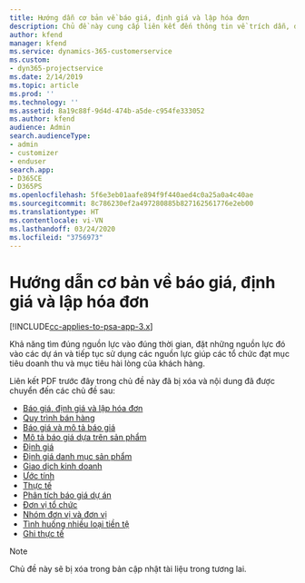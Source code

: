 ```yaml
---
title: Hướng dẫn cơ bản về báo giá, định giá và lập hóa đơn
description: Chủ đề này cung cấp liên kết đến thông tin về trích dẫn, định giá và thanh toán cơ bản trong Project Service Automation.
author: kfend
manager: kfend
ms.service: dynamics-365-customerservice
ms.custom:
- dyn365-projectservice
ms.date: 2/14/2019
ms.topic: article
ms.prod: ''
ms.technology: ''
ms.assetid: 8a19c88f-9d4d-474b-a5de-c954fe333052
ms.author: kfend
audience: Admin
search.audienceType:
- admin
- customizer
- enduser
search.app:
- D365CE
- D365PS
ms.openlocfilehash: 5f6e3eb01aafe894f9f440aed4c0a25a0a4c40ae
ms.sourcegitcommit: 8c786230ef2a497280885b827162561776e2eb00
ms.translationtype: HT
ms.contentlocale: vi-VN
ms.lasthandoff: 03/24/2020
ms.locfileid: "3756973"
---
```

# <a name="basic-guide-to-quoting-pricing-and-billing"></a>Hướng dẫn cơ bản về báo giá, định giá và lập hóa đơn

[!INCLUDE[cc-applies-to-psa-app-3.x](../../includes/cc-applies-to-psa-app-3x.md)]

Khả năng tìm đúng nguồn lực vào đúng thời gian, đặt những nguồn lực đó vào các dự án và tiếp tục sử dụng các nguồn lực giúp các tổ chức đạt mục tiêu doanh thu và mục tiêu hài lòng của khách hàng. 

Liên kết PDF trước đây trong chủ đề này đã bị xóa và nội dung đã được chuyển đến các chủ đề sau:

- [Báo giá, định giá và lập hóa đơn](../quote-bill-price.md)
- [Quy trình bán hàng](../basic-sales-process.md)
- [Báo giá và mô tả báo giá](../basic-quote-lines.md)
- [Mô tả báo giá dựa trên sản phẩm](../product-based-quote-lines.md)
- [Định giá](../basic-pricing.md)
- [Định giá danh mục sản phẩm](../product-catalog-pricing.md)
- [Giao dịch kinh doanh](../basic-business-transactions.md)
- [Ước tính](../estimates.md)
- [Thực tế](../actuals.md)
- [Phân tích báo giá dự án](../basic-analyzing-quotes.md)
- [Đơn vị tổ chức](../advanced-organizational.md)
- [Nhóm đơn vị và đơn vị](../advanced-units.md)
- [Tình huống nhiều loại tiền tệ](../advanced-currency.md)
- [Ghi thực tế](../advanced-actuals.md)

> [!NOTE]
> Chủ đề này sẽ bị xóa trong bản cập nhật tài liệu trong tương lai. 
